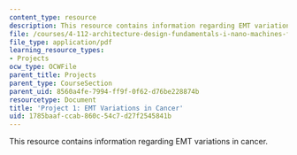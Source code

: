 ```yaml
---
content_type: resource
description: This resource contains information regarding EMT variations in cancer.
file: /courses/4-112-architecture-design-fundamentals-i-nano-machines-fall-2012/1785baafccab860c54c7d27f2545841b_MIT4_112F12_Doc_Ex1_EMT.pdf
file_type: application/pdf
learning_resource_types:
- Projects
ocw_type: OCWFile
parent_title: Projects
parent_type: CourseSection
parent_uid: 8560a4fe-7994-ff9f-0f62-d76be228874b
resourcetype: Document
title: 'Project 1: EMT Variations in Cancer'
uid: 1785baaf-ccab-860c-54c7-d27f2545841b
---
```

This resource contains information regarding EMT variations in cancer.

